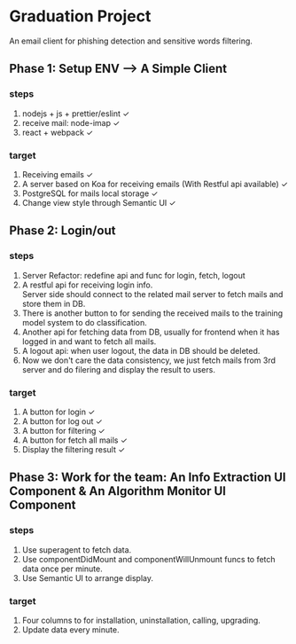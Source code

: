 # Graduation Project
An email client for phishing detection and sensitive words filtering.

## Phase 1: Setup ENV --> A Simple Client
### steps
1. nodejs + js + prettier/eslint ✓
2. receive mail: node-imap ✓
3. react + webpack ✓
### target
1. Receiving emails ✓
2. A server based on Koa for receiving emails
   (With Restful api available) ✓
3. PostgreSQL for mails local storage ✓
4. Change view style through Semantic UI ✓

## Phase 2: Login/out
### steps
1. Server Refactor: redefine api and func for login, fetch, logout
2. A restful api for receiving login info.  
   Server side should connect to the related mail server to fetch mails and store them in DB.
3. There is another button to for sending the received mails to the training model system to do classification.
4. Another api for fetching data from DB, usually for frontend when it has logged in and want to fetch all mails.
6. A logout api: when user logout, the data in DB should be deleted.
7. Now we don't care the data consistency, we just fetch mails from 3rd server and do filering and display the result to users.
### target
1. A button for login ✓
2. A button for log out ✓
3. A button for filtering ✓
4. A button for fetch all mails ✓
5. Display the filtering result ✓

## Phase 3: Work for the team: An Info Extraction UI Component & An Algorithm Monitor UI Component
### steps
1. Use superagent to fetch data.
2. Use componentDidMount and componentWillUnmount funcs to fetch data once per minute.
3. Use Semantic UI to arrange display.
### target
1. Four columns to for installation, uninstallation, calling, upgrading.
2. Update data every minute.
